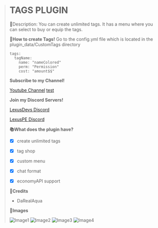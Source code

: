 > # TAGS PLUGIN
>
> 📜Description: You can create unlimited tags. It has a menu where you can select to buy or equip the tags. 
>
>
>
>
> **📖How to create Tags!**
> Go to the config.yml file which is located in the plugin_data/CustomTags directory
>
>```
> tags:
>   tagName:
>     name: "nameColored"
>     perm: "Permission"
>     cost: "amount$$"
>```
>
> **Subscribe to my Channel!**
>
> [Youtube Channel](http://youtube.lexuspe.xyz)
> [test](675028754707382303)
>
>
>
> **Join my Discord Servers!**
>
> [LexusDevs Discord](https://discord.gg/nzTwkXM)
>
> [LexusPE Discord](http://discord.lexuspe.xyz)
>
> 
>
>
>
> **📚What does the plugin have?**
>
> - [x] create unlimited tags
> - [x] tag shop
> - [x] custom menu
> - [x] chat format
> - [x] economyAPI support
>
>
>
> **👥Credits**
>
> - DaRealAqua
>
>
>
> **📸Images**
>
> ![Image1](https://cdn.discordapp.com/attachments/769268554956013569/777895015329300480/20201116_145411.jpg)
> ![Image2](https://cdn.discordapp.com/attachments/769268554956013569/777895286252765184/20201116_145439.jpg)
> ![Image3](https://cdn.discordapp.com/attachments/769268554956013569/777895285706981376/20201116_145540.jpg)
> ![Image4](https://cdn.discordapp.com/attachments/769268554956013569/777895285925478440/20201116_145521.jpg)
